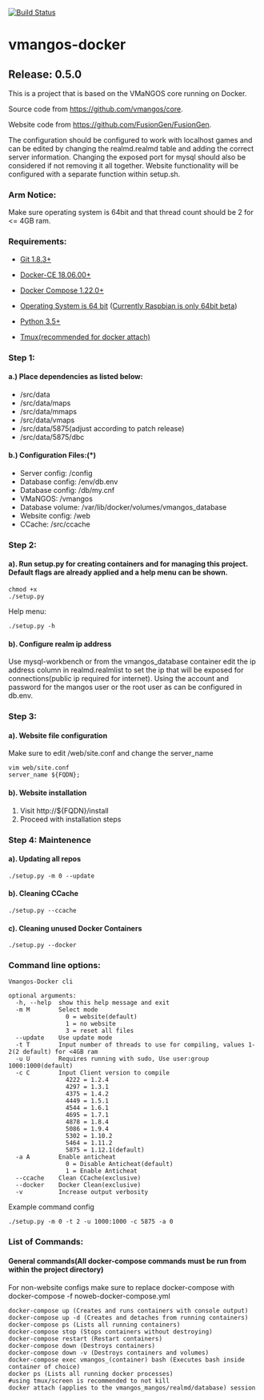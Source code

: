 [![Build Status](https://travis-ci.org/tonymmm1/vmangos-docker.svg?branch=master)](https://travis-ci.org/tonymmm1/vmangos-docker)
# vmangos-docker

## Release: 0.5.0

This is a project that is based on the VMaNGOS core running on Docker. 

Source code from https://github.com/vmangos/core.

Website code from https://github.com/FusionGen/FusionGen.

The configuration should be configured to work with localhost games and can be edited by changing the realmd.realmd table and adding the correct server information.
Changing the exposed port for mysql should also be considered if not removing it all together. Website functionality will be configured with a separate function within setup.sh.

### Arm Notice:

Make sure operating system is 64bit and that thread count should be 2 for <= 4GB ram.

### Requirements:

* [Git 1.8.3+](https://git-scm.com/)

* [Docker-CE 18.06.00+](https://docs.docker.com/get-docker/)

* [Docker Compose 1.22.0+](https://docs.docker.com/compose/install/)

* [Operating System is 64 bit](https://en.wikipedia.org/wiki/64-bit_computing)
    ([Currently Raspbian is only 64bit beta](https://www.raspberrypi.org/blog/latest-raspberry-pi-os-update-may-2020/))

* [Python 3.5+](https://www.python.org/downloads/)

* [Tmux(recommended for docker attach)](https://github.com/tmux/tmux/wiki/Getting-Started)

### Step 1:
#### a.) Place dependencies as listed below:

* /src/data 
* /src/data/maps
* /src/data/mmaps
* /src/data/vmaps
* /src/data/5875(adjust according to patch release)
* /src/data/5875/dbc

#### b.) Configuration Files:(*)

* Server config: 	/config
* Database config: 	/env/db.env
* Database config: 	/db/my.cnf
* VMaNGOS: 		/vmangos
* Database volume: 	/var/lib/docker/volumes/vmangos_database
* Website config: 	/web
* CCache:		/src/ccache

### Step 2:
#### a). Run setup.py for creating containers and for managing this project. Default flags are already applied and a help menu can be shown.
  
```
chmod +x 
./setup.py 
```

Help menu:

```
./setup.py -h
```

#### b). Configure realm ip address
Use mysql-workbench or from the vmangos_database container edit the ip address column in realmd.realmlist to set the ip that will be exposed for connections(public ip required for internet). Using the account and password for the mangos user or the root user as can be configured in db.env. 

### Step 3:
#### a). Website file configuration

Make sure to edit /web/site.conf and change the server_name

```
vim web/site.conf
server_name ${FQDN};
```

#### b). Website installation

1. Visit http://${FQDN}/install
2. Proceed with installation steps 

### Step 4: Maintenence
#### a). Updating all repos

```
./setup.py -m 0 --update
```

#### b). Cleaning CCache

```
./setup.py --ccache
```

#### c). Cleaning unused Docker Containers

```
./setup.py --docker
```

### Command line options:

```
Vmangos-Docker cli

optional arguments:
  -h, --help  show this help message and exit
  -m M        Select mode
              	0 = website(default)
              	1 = no website
              	3 = reset all files
  --update    Use update mode
  -t T        Input number of threads to use for compiling, values 1-2(2 default) for <4GB ram
  -u U        Requires running with sudo, Use user:group 1000:1000(default)
  -c C        Input Client version to compile
              	4222 = 1.2.4
              	4297 = 1.3.1
              	4375 = 1.4.2
              	4449 = 1.5.1
              	4544 = 1.6.1
              	4695 = 1.7.1
              	4878 = 1.8.4
              	5086 = 1.9.4
              	5302 = 1.10.2
              	5464 = 1.11.2
              	5875 = 1.12.1(default)
  -a A        Enable anticheat
              	0 = Disable Anticheat(default)
              	1 = Enable Anticheat
  --ccache    Clean CCache(exclusive)
  --docker    Docker Clean(exclusive)
  -v          Increase output verbosity
```

Example command config

```
./setup.py -m 0 -t 2 -u 1000:1000 -c 5875 -a 0 
```

### List of Commands:
#### General commands(All docker-compose commands must be run from within the project directory)

For non-website configs make sure to replace docker-compose with docker-compose -f noweb-docker-compose.yml

```
docker-compose up (Creates and runs containers with console output)
docker-compose up -d (Creates and detaches from running containers)
docker-compose ps (Lists all running containers)
docker-compose stop (Stops containers without destroying)
docker-compose restart (Restart containers)
docker-compose down (Destroys containers)
docker-compose down -v (Destroys containers and volumes)
docker-compose exec vmangos_(container) bash (Executes bash inside container of choice)
docker ps (Lists all running docker processes)
#using tmux/screen is recommended to not kill
docker attach (applies to the vmangos_mangos/realmd/database) session
```
